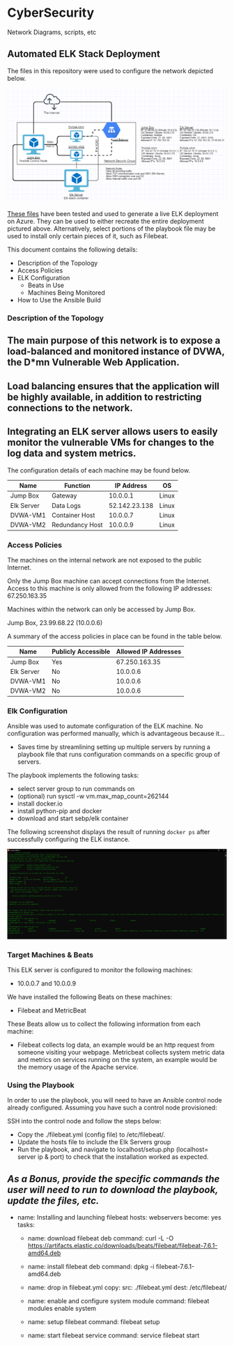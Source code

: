 # CyberSecurity
Network Diagrams, scripts, etc

## Automated ELK Stack Deployment

The files in this repository were used to configure the network depicted below.

![Network Diagram](https://github.com/jt-cs/CyberSecurity/blob/master/Diagrams/Azure_VM_Diagram.PNG)

[These files](https://github.com/jt-cs/CyberSecurity/tree/master/Ansible) have been tested and used to generate a live ELK deployment on Azure. They can be used to either recreate the entire deployment pictured above. Alternatively, select portions of the playbook file may be used to install only certain pieces of it, such as Filebeat.



This document contains the following details:
- Description of the Topology
- Access Policies
- ELK Configuration
  - Beats in Use
  - Machines Being Monitored
- How to Use the Ansible Build


### Description of the Topology

The main purpose of this network is to expose a load-balanced and monitored instance of DVWA, the D*mn Vulnerable Web Application.
-
Load balancing ensures that the application will be highly available, in addition to restricting connections to the network.
-
Integrating an ELK server allows users to easily monitor the vulnerable VMs for changes to the log data and system metrics.
-
The configuration details of each machine may be found below.

| Name       | Function        | IP Address    | OS    |
|------------|-----------------|---------------|-------|
| Jump Box   | Gateway         | 10.0.0.1      | Linux |
| Elk Server | Data Logs       | 52.142.23.138 | Linux |
| DVWA-VM1   | Container Host  | 10.0.0.7      | Linux |
| DVWA-VM2   | Redundancy Host | 10.0.0.9      | Linux |

### Access Policies

The machines on the internal network are not exposed to the public Internet. 

Only the Jump Box machine can accept connections from the Internet. Access to this machine is only allowed from the following IP addresses:
67.250.163.35

Machines within the network can only be accessed by Jump Box.

Jump Box, 23.99.68.22 (10.0.0.6)

A summary of the access policies in place can be found in the table below.

| Name       | Publicly Accessible | Allowed IP Addresses |
|------------|---------------------|----------------------|
| Jump Box   | Yes                 | 67.250.163.35        |
| Elk Server | No                  | 10.0.0.6             |
| DVWA-VM1   | No                  | 10.0.0.6             |
| DVWA-VM2   | No                  | 10.0.0.6             |

### Elk Configuration

Ansible was used to automate configuration of the ELK machine. No configuration was performed manually, which is advantageous because it...
- Saves time by streamlining setting up multiple servers by running a playbook file that runs configuration commands on a specific group of servers.

The playbook implements the following tasks:
- select server group to run commands on 
- (optional) run sysctl -w vm.max_map_count=262144
- install docker.io
- install python-pip and docker
- download and start sebp/elk container

The following screenshot displays the result of running `docker ps` after successfully configuring the ELK instance.

![docker ps screenshot](https://github.com/jt-cs/CyberSecurity/blob/master/Ansible/docker_ps_output.PNG)

### Target Machines & Beats
This ELK server is configured to monitor the following machines:
- 10.0.0.7 and 10.0.0.9

We have installed the following Beats on these machines:
- Filebeat and MetricBeat

These Beats allow us to collect the following information from each machine:

- Filebeat collects log data, an example would be an http request from someone visiting your webpage. Metricbeat collects system metric data and metrics on services running on the system, an example would be the memory usage of the Apache service. 

### Using the Playbook
In order to use the playbook, you will need to have an Ansible control node already configured. Assuming you have such a control node provisioned: 

SSH into the control node and follow the steps below:
- Copy the ./filebeat.yml (config file) to /etc/filebeat/.
- Update the hosts file to include the Elk Servers group
- Run the playbook, and navigate to localhost/setup.php (localhost= server ip & port) to check that the installation worked as expected.

_As a **Bonus**, provide the specific commands the user will need to run to download the playbook, update the files, etc._
---
- name: Installing and launching filebeat
  hosts: webservers
  become: yes
  tasks:

  - name: download filebeat deb
    command: curl -L -O https://artifacts.elastic.co/downloads/beats/filebeat/filebeat-7.6.1-amd64.deb

  - name: install filebeat deb
    command: dpkg -i filebeat-7.6.1-amd64.deb

  - name: drop in filebeat.yml
    copy:
      src: ./filebeat.yml
      dest: /etc/filebeat/

  - name: enable and configure system module
    command: filebeat modules enable system

  - name: setup filebeat
    command: filebeat setup

  - name: start filebeat service
    command: service filebeat start
